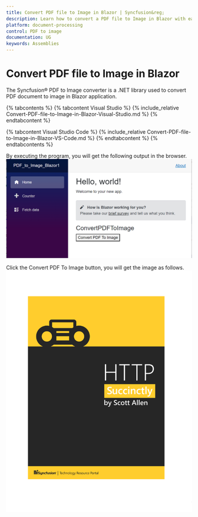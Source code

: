 ```yaml
---
title: Convert PDF file to Image in Blazor | Syncfusion&reg;
description: Learn how to convert a PDF file to Image in Blazor with easy steps using Syncfusion&reg; PDF TO Image Converter library.
platform: document-processing
control: PDF to image
documentation: UG
keywords: Assemblies
---
```


# Convert PDF file to Image in Blazor

The Syncfusion&reg; PDF to Image converter is a .NET library used to convert PDF document to image in Blazor application.

{% tabcontents %}
{% tabcontent Visual Studio %}
{% include_relative Convert-PDF-file-to-Image-in-Blazor-Visual-Studio.md %}
{% endtabcontent %}
 
{% tabcontent Visual Studio Code %}
{% include_relative Convert-PDF-file-to-Image-in-Blazor-VS-Code.md %}
{% endtabcontent %}
{% endtabcontents %}

By executing the program, you will get the following output in the browser.
![Browser window](Blazor_images/blazor_step4.png)

Click the Convert PDF To Image button, you will get the image as follows.
![Convert PDFToImage Blazor output](GettingStarted_images/pdftoimageoutput.png)